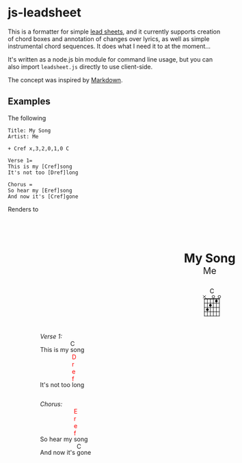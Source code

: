 # js-leadsheet #

This is a formatter for simple [lead sheets][WLS], and it currently supports creation
of chord boxes and annotation of changes over lyrics, as well as simple instrumental
chord sequences. It does what I need it to at the moment...

It's written as a node.js bin module for command line usage, but you can also import
``leadsheet.js`` directly to use client-side.

The concept was inspired by [Markdown][MD].

[WLS]: http://en.wikipedia.org/wiki/Lead_sheet "Link to article about lead sheets on wikipedia"
[MD]: http://daringfireball.net/projects/markdown/ "Link to Markdown on Daring Fireball"

## Examples ##

The following 

    Title: My Song  
    Artist: Me  
    
    + Cref x,3,2,0,1,0 C  
    
    Verse 1=  
    This is my [Cref]song  
    It's not too [Dref]long 
    
    Chorus =  
    So hear my [Eref]song  
    And now it's [Cref]gone  

Renders to

<style>.leadsheet { width: 210mm; padding: 20mm; } /* Page setup */.header { text-align: center; padding-bottom: 2em; }.title { font-size: 2em; font-weight: bold; }.artist { font-size: 1.5em; }.chords { text-align: center; padding-bottom: 2em; }.chord { display: inline; }.chordbox { width: 2cm; height: 2cm; }.chordbox text.fretmarker { font-size: 60%; font-style: italic; dominant-baseline: central; text-anchor: end; }.chordbox text.chordname { text-anchor: middle; }.chordbox circle.fretted { fill: black; stroke: black; }.chordbox circle.open { fill: none; stroke: black; }.chordbox line, .chordbox path { stroke-linecap: square; stroke: black; }.chordbox line.fret { }.chordbox line.nut { stroke-width: 2px; }.chordbox line.string { }.chordbox path.unplayed { }.stanza { padding-bottom: 2em; }.repeat { display: inline-block; float: right; font-style: italic; }.repeat:before { content: 'repeat x '; }.stanzaline { }.withchords { padding-top: 1em; }.stanzaname { font-style: italic; }.stanzaname:after { content: ':'; }.barsystem { border-left: 2px solid; margin: 0 0 1ex 0; }.bar { border-right: 2px solid; display: inline-block; width: 7em; padding: 0 1em; text-align: center; }.barelement { display: inline-block; padding: 0 5px; }.lyric { display: inline; }.chordref { width: 0; display: inline-block; position: relative; top: -1em; text-align: center; vertical-align: baseline; }.undefined { color: red; }</style>
<div class='leadsheet'>
  <div class='header'>
    <div class='title'>My Song</div>
    <div class='artist'>Me</div>
  </div>
  <div class='chords'>
    <div class='chord'><svg xmlns='http://www.w3.org/2000/svg' version='1.1' class='chordbox'><defs><circle id='open_eb569517-ff73-4b63-aa57-7fd230ff1b6c' class='open' cx='0' cy='-5' r='3'></circle><circle id='fretted_eb569517-ff73-4b63-aa57-7fd230ff1b6c' class='fretted' cx='0' cy='-5' r='2.5'></circle><path id='unplayed_eb569517-ff73-4b63-aa57-7fd230ff1b6c' class='unplayed' d='M -3 -8 l 6 6 m -6 0 l 6 -6'></path><line id='string_eb569517-ff73-4b63-aa57-7fd230ff1b6c' class='string' x1='0' y1='0' x2='0' y2='40'></line><line id='fret_eb569517-ff73-4b63-aa57-7fd230ff1b6c' class='fret' x1='0' y1='0' x2='35' y2='0'></line><line id='nut_eb569517-ff73-4b63-aa57-7fd230ff1b6c' class='nut' x1='0' y1='0' x2='35' y2='0'></line></defs><g transform='translate(25,25)'><text class='chordname' x='17.5' y='-13'>C</text><use xlink:href='#nut_eb569517-ff73-4b63-aa57-7fd230ff1b6c' y='0'></use><use xlink:href='#fret_eb569517-ff73-4b63-aa57-7fd230ff1b6c' y='10'></use><use xlink:href='#fret_eb569517-ff73-4b63-aa57-7fd230ff1b6c' y='20'></use><use xlink:href='#fret_eb569517-ff73-4b63-aa57-7fd230ff1b6c' y='30'></use><use xlink:href='#fret_eb569517-ff73-4b63-aa57-7fd230ff1b6c' y='40'></use><use xlink:href='#string_eb569517-ff73-4b63-aa57-7fd230ff1b6c' x='0'></use><use xlink:href='#unplayed_eb569517-ff73-4b63-aa57-7fd230ff1b6c' x='0' y='0'></use><use xlink:href='#string_eb569517-ff73-4b63-aa57-7fd230ff1b6c' x='7'></use><use xlink:href='#fretted_eb569517-ff73-4b63-aa57-7fd230ff1b6c' x='7' y='30'></use><use xlink:href='#string_eb569517-ff73-4b63-aa57-7fd230ff1b6c' x='14'></use><use xlink:href='#fretted_eb569517-ff73-4b63-aa57-7fd230ff1b6c' x='14' y='20'></use><use xlink:href='#string_eb569517-ff73-4b63-aa57-7fd230ff1b6c' x='21'></use><use xlink:href='#open_eb569517-ff73-4b63-aa57-7fd230ff1b6c' x='21' y='0'></use><use xlink:href='#string_eb569517-ff73-4b63-aa57-7fd230ff1b6c' x='28'></use><use xlink:href='#fretted_eb569517-ff73-4b63-aa57-7fd230ff1b6c' x='28' y='10'></use><use xlink:href='#string_eb569517-ff73-4b63-aa57-7fd230ff1b6c' x='35'></use><use xlink:href='#open_eb569517-ff73-4b63-aa57-7fd230ff1b6c' x='35' y='0'></use></g></svg></div>
  </div>
  <div class='stanzas'>
    <div class='stanza'>
      <div class='stanzaname'>Verse 1</div>
      <div class='stanzaline withchords'><div class='lyric'>This is my </div><div class='chordref'>C</div><div class='lyric'>song</div></div>
      <div class='stanzaline withchords'><div class='lyric'>It's not too </div><div class='chordref undefined'>Dref</div><div class='lyric'>long</div></div>
    </div>
    <div class='stanza'>
      <div class='stanzaname'>Chorus</div>
      <div class='stanzaline withchords'><div class='lyric'>So hear my </div><div class='chordref undefined'>Eref</div><div class='lyric'>song</div></div>
      <div class='stanzaline withchords'><div class='lyric'>And now it's </div><div class='chordref'>C</div><div class='lyric'>gone</div></div>
    </div>
  </div>
</div>
    



